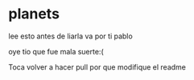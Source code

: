 # planets
lee esto antes de liarla 
va por ti pablo


oye tio que fue mala suerte:(

Toca volver a hacer pull por que modifique el readme
